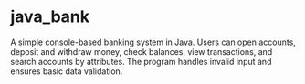# java_bank
A simple console-based banking system in Java.  Users can open accounts, deposit and withdraw money, check balances, view transactions, and search accounts by attributes.  The program handles invalid input and ensures basic data validation.
